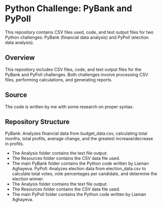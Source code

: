 # Python Challenge: PyBank and PyPoll

This repository contains CSV files used, code, and text output files for two Python challenges: PyBank (financial data analysis) and PyPoll (election data analysis).

## Overview
This repository includes CSV files, code, and text output files for the PyBank and PyPoll challenges. Both challenges involve processing CSV files, performing calculations, and generating reports.

## Source
The code is written by me with some research on proper syntax.

## Repository Structure
PyBank: Analyzes financial data from budget_data.csv, calculating total months, total profits, average change, and the greatest increase/decrease in profits.
  * The Analysis folder contains the text file output.
  * The Resources folder contains the CSV data file used.
  * The main PyBank folder contains the Python code written by Liaman Aghayeva.
PyPoll: Analyzes election data from election_data.csv to calculate total votes, vote percentages per candidate, and determine the election winner.
  * The Analysis folder contains the text file output.
  * The Resources folder contains the CSV data file used.
  * The main PyPoll folder contains the Python code written by Liaman Aghayeva.
